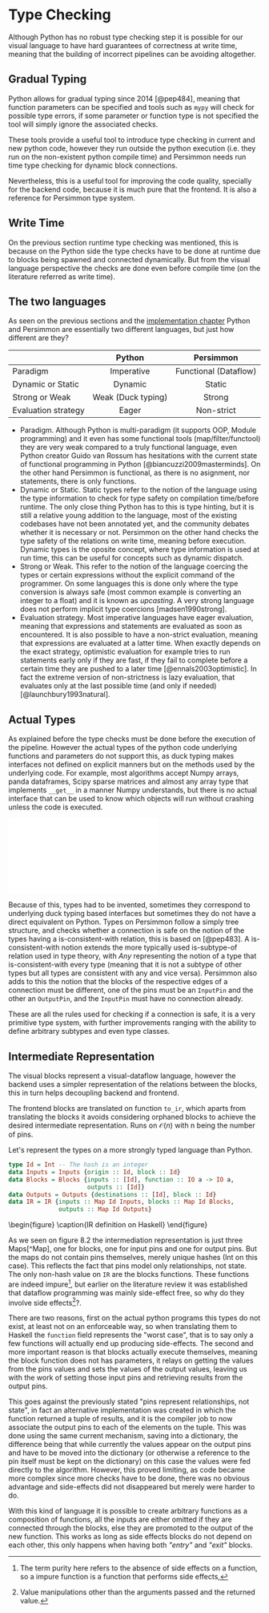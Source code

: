 Type Checking
=============

Although Python has no robust type checking step it is possible for our visual
language to have hard guarantees of correctness at write time, meaning that
the building of incorrect pipelines can be avoiding altogether.

Gradual Typing
--------------
Python allows for gradual typing since 2014 [@pep484], meaning that function
parameters can be specified and tools such as `mypy` will check for possible
type errors, if some parameter or function type is not specified the tool
will simply ignore the associated checks.

These tools provide a useful tool to introduce type checking in current and
new python code, however they run outside the python execution (i.e. they run
on the non-existent python compile time) and Persimmon needs run time type
checking for dynamic block connections.

Nevertheless, this is a useful tool for improving the code quality, specially
for the backend code, because it is much pure that the frontend.
It is also a reference for Persimmon type system.


Write Time
----------
On the previous section runtime type checking was mentioned, this is because
on the Python side the type checks have to be done at runtime due to blocks
being spawned and connected dynamically.
But from the visual language perspective the checks are done even before
compile time (on the literature referred as write time).


The two languages
-----------------
As seen on the previous sections and the [implementation chapter](#implementation) Python and
Persimmon are essentially two different languages, but just how different are
they?

|                   |      Python      |       Persimmon      |
|:------------------|:----------------:|:--------------------:|
|      Paradigm     |    Imperative    |Functional (Dataflow) |
| Dynamic or Static |      Dynamic     |        Static        |
|   Strong or Weak  |Weak (Duck typing)|        Strong        |
|Evaluation strategy|       Eager      |      Non-strict      |

* Paradigm. Although Python is multi-paradigm (it supports OOP, Module
    programming) and it even has some functional tools (map/filter/functool)
    they are very weak compared to a truly functional language, even Python
    creator Guido van Rossum has hesitations with the current state of
    functional programming in Python [@biancuzzi2009masterminds].
    On the other hand Persimmon is functional, as there is no asignment, nor
    statements, there is only functions.
* Dynamic or Static. Static types refer to the notion of the language using
    the type information to check for type safety on compilation time/before
    runtime. The only close thing Python has to this is type hinting, but
    it is still a relative young addition to the language, most of the
    existing codebases have not been annotated yet, and the community debates
    whether it is necessary or not.
    Persimmon on the other hand checks the type safety of the relations on
    write time, meaning before execution.
    Dynamic types is the oposite concept, where type information is used at
    run time, this can be useful for concepts such as dynamic dispatch.
* Strong or Weak. This refer to the notion of the language coercing the types
    or certain expressions without the explicit command of the programmer.
    On some languages this is done only where the type conversion is always
    safe (most common example is converting an integer to a float) and it is
    known as *upcasting*.
    A very strong language does not perform implicit type coercions
    [madsen1990strong].
* Evaluation strategy. Most imperative languages have eager evaluation,
    meaning that expressions and statements are evaluated as soon as
    encountered.
    It is also possible to have a non-strict evaluation, meaning that
    expressions are evaluated at a latter time.
    When exactly depends on the exact strategy, optimistic evaluation for
    example tries to run statements early only if they are fast, if they
    fail to complete before a certain time they are pushed to a later time
    [@ennals2003optimistic].
    In fact the extreme version of non-strictness is lazy evaluation, that
    evaluates only at the last possible time (and only if needed)
    [@launchbury1993natural].

Actual Types
------------
As explained before the type checks must be done before the execution of the
pipeline.
However the actual types of the python code underlying functions and parameters
do not support this, as duck typing makes interfaces not defined on explicit
manners but on the methods used by the underlying code.
For example, most algorithms accept Numpy arrays, panda dataframes, Scipy sparse
matrices and almost any array type that implements `__get__` in a manner Numpy
understands, but there is no actual interface that can be used to know which
objects will run without crashing unless the code is executed.

![Type hierarchy](images/type_hierarchy.pdf)

Because of this, types had to be invented, sometimes they correspond to
underlying duck typing based interfaces but sometimes they do not have a direct
equivalent on Python.
Types on Persimmon follow a simply tree structure, and checks whether a
connection is safe on the notion of the types having a is-consistent-with
relation, this is based on [@pep483].
A is-consistent-with notion extends the more typically used is-subtype-of
relation used in type theory, with $Any$ representing the notion of a type that
is-consistent-with every type (meaning that it is not a subtype of other types
but all types are consistent with any and vice versa).
Persimmon also adds to this the notion that the blocks of the respective edges
of a connection must be different, one of the pins must be an `InputPin` and
the other an `OutputPin`, and the `InputPin` must have no connection already.

These are all the rules used for checking if a connection is safe, it is a very
primitive type system, with further improvements ranging with the ability to
define arbitrary subtypes and even type classes.


Intermediate Representation
---------------------------
The visual blocks represent a visual-dataflow language, however the backend
uses a simpler representation of the relations between the blocks, this in turn
helps decoupling backend and frontend.

The frontend blocks are translated on function `to_ir`, which aparts from
translating the blocks it avoids considering orphaned blocks to achieve the
desired intermediate representation. Runs on $\mathcal{O}(n)$ with n being the
number of pins.

Let's represent the types on a more strongly typed language than Python.

~~~haskell
type Id = Int -- The hash is an integer
data Inputs = Inputs {origin :: Id, block :: Id}
data Blocks = Blocks {inputs :: [Id], function :: IO a -> IO a,
                      outputs :: [Id]}
data Outputs = Outputs {destinations :: [Id], block :: Id}
data IR = IR {inputs :: Map Id Inputs, blocks :: Map Id Blocks,
              outputs :: Map Id Outputs}
~~~
\begin{figure}
\caption{IR definition on Haskell}
\end{figure}

As we seen on figure 8.2 the intermediation representation is just three
Maps[^Map], one for blocks, one for input pins and one for output pins.
But the maps do not contain pins themselves, merely unique hashes (Int on
this case).
This reflects the fact that pins model only relationships, not state.
The only non-hash value on `IR` are the blocks functions.
These functions are indeed impure[^impure], but earlier on the literature
review it was established that dataflow programming was mainly side-effect
free, so why do they involve side effects[^side-effects]?.

There are two reasons, first on the actual python programs this
types do not exist, at least not on an enforceable way, so when translating
them to Haskell the `function` field represents the "worst case", that is to
say only a few functions will actually end up producing side-effects.
The second and more important reason is that blocks actually execute
themselves, meaning the block function does not has parameters, it relays on
getting the values from the pins values and sets the values of the output
values, leaving us with the work of setting those input pins and retrieving
results from the output pins.

This goes against the previously stated "pins represent relationships, not
state", in fact an alternative implementation was created in which the
function returned a tuple of results, and it is the compiler job to now
associate the output pins to each of the elements on the tuple.
This was done using the same current mechanism, saving into a dictionary, the
difference being that while currently the values appear on the output pins and
have to be moved into the dictionary (or otherwise a reference to the pin
itself must be kept on the dictionary) on this case the values were fed
directly to the algorithm.
However, this proved limiting, as code became more complex since more checks
have to be done, there was no obvious advantage and side-effects did not
disappeared but merely were harder to do.

With this kind of language it is possible to create arbitrary functions as a
composition of functions, all the inputs are either omitted if they are
connected through the blocks, else they are promoted to the output of the new
function.
This works as long as side effects blocks do not depend on each other, this
only happens when having both *"entry"* and *"exit"* blocks.


[^impure]: The term purity here refers to the absence of side effects on a
    function, so a impure function is a function that performs side effects,
[^side-effects]: Value manipulations other than the arguments passed and the
    returned value.
